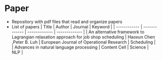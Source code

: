 # Paper
- Repository with pdf files that read and organize papers
- List of papers
| Title | Author | Journal | Keyword |
| ------------ | ------------- | ------------- | ------------- |
| An alternative framework to Lagrangian relaxation approach for job shop scheduling | Haoxun Chen ,Peter B. Luh  | European Journal of Operational Research | Scheduling |
| Advances in natural language processing | Content Cell  | Science | NLP |